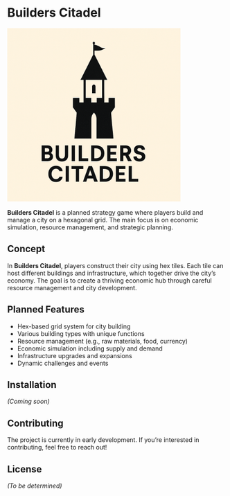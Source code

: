 # Builders Citadel 
<img src="assets/bc_logo.png" alt="Logo" width="400" />


**Builders Citadel** is a planned strategy game where players build and manage a city on a hexagonal grid. The main focus is on economic simulation, resource management, and strategic planning.

## Concept

In **Builders Citadel**, players construct their city using hex tiles. Each tile can host different buildings and infrastructure, which together drive the city’s economy. The goal is to create a thriving economic hub through careful resource management and city development.

## Planned Features

- Hex-based grid system for city building  
- Various building types with unique functions  
- Resource management (e.g., raw materials, food, currency)  
- Economic simulation including supply and demand  
- Infrastructure upgrades and expansions  
- Dynamic challenges and events  

## Installation

*(Coming soon)*

## Contributing

The project is currently in early development. If you’re interested in contributing, feel free to reach out!

## License

*(To be determined)*
